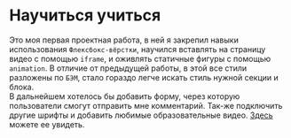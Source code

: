 # Hаучиться учиться  
Это моя первая проектная работа, в ней я закрепил навыки использования `Флексбокс-вёрстки`, научился вставлять на страницу видео с помощью `iframe`, и оживлять статичные фигуры с помощью `animation`. В отличие от предыдущей работы, в этой все стили разложены по `БЭМ`, стало гораздо легче искать стиль нужной секции и блока.   
В дальнейшем хотелось бы добавить форму, через которую пользователи смогут отправить мне комментарий. Так-же подключить другие шрифты и добавить любимые образовательные видео.
[Здесь](https://markovviktor.github.io/how-to-learn/#) можете ее увидеть.
